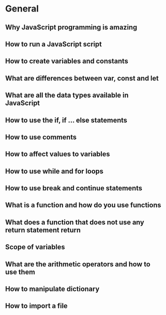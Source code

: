 # General

## Why JavaScript programming is amazing
## How to run a JavaScript script
## How to create variables and constants
## What are differences between var, const and let
## What are all the data types available in JavaScript
## How to use the if, if ... else statements
## How to use comments
## How to affect values to variables
## How to use while and for loops
## How to use break and continue statements
## What is a function and how do you use functions
## What does a function that does not use any return statement return
## Scope of variables
## What are the arithmetic operators and how to use them
## How to manipulate dictionary
## How to import a file
